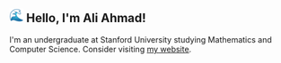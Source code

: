 ##  <img src="assets/images/wave_emoji.gif" width="25"> Hello, I'm Ali Ahmad!

I'm an undergraduate at Stanford University studying Mathematics and Computer Science. Consider visiting [my website](https://www.aliua.me/).
